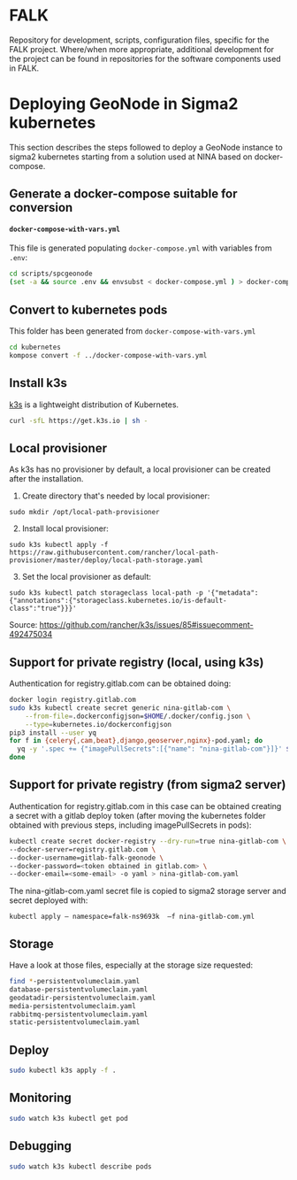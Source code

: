 # FALK
Repository for development, scripts, configuration files, specific for the FALK project. Where/when more appropriate, additional development for the project can be found in repositories for the software components used in FALK.

# Deploying GeoNode in Sigma2 kubernetes
This section describes the steps followed to deploy a GeoNode instance to sigma2 kubernetes starting from a solution used at NINA based on docker-compose.

## Generate a docker-compose suitable for conversion

#### `docker-compose-with-vars.yml`

This file is generated populating `docker-compose.yml` with variables from `.env`:

```bash
cd scripts/spcgeonode
(set -a && source .env && envsubst < docker-compose.yml ) > docker-compose-with-vars.yml
```

## Convert to kubernetes pods

This folder has been generated from `docker-compose-with-vars.yml`

```bash
cd kubernetes
kompose convert -f ../docker-compose-with-vars.yml
```

## Install k3s

[k3s](https://k3s.io/) is a lightweight distribution of Kubernetes.

```bash
curl -sfL https://get.k3s.io | sh -
```

## Local provisioner

As k3s has no provisioner by default, a local provisioner can be created after the installation.

1. Create directory that's needed by local provisioner: 

`sudo mkdir /opt/local-path-provisioner`

2. Install local provisioner: 

`sudo k3s kubectl apply -f https://raw.githubusercontent.com/rancher/local-path-provisioner/master/deploy/local-path-storage.yaml`

3. Set the local provisioner as default:

 `sudo k3s kubectl patch storageclass local-path -p '{"metadata": {"annotations":{"storageclass.kubernetes.io/is-default-class":"true"}}}' `

Source: https://github.com/rancher/k3s/issues/85#issuecomment-492475034


## Support for private registry (local, using k3s)

Authentication for registry.gitlab.com can be obtained doing:

```bash
docker login registry.gitlab.com
sudo k3s kubectl create secret generic nina-gitlab-com \
    --from-file=.dockerconfigjson=$HOME/.docker/config.json \
    --type=kubernetes.io/dockerconfigjson
pip3 install --user yq
for f in {celery{,cam,beat},django,geoserver,nginx}-pod.yaml; do
  yq -y '.spec += {"imagePullSecrets":[{"name": "nina-gitlab-com"}]}' $f | sponge $f
done
```

## Support for private registry (from sigma2 server)
Authentication for registry.gitlab.com in this case can be obtained creating a secret with a gitlab deploy token
(after moving the kubernetes folder obtained with previous steps, including imagePullSecrets in pods):

```bash
kubectl create secret docker-registry --dry-run=true nina-gitlab-com \
--docker-server=registry.gitlab.com \
--docker-username=gitlab-falk-geonode \
--docker-password=<token obtained in gitlab.com> \
--docker-email=<some-email> -o yaml > nina-gitlab-com.yaml

```

The nina-gitlab-com.yaml secret file is copied to sigma2 storage server and secret deployed with:

`kubectl apply — namespace=falk-ns9693k  –f nina-gitlab-com.yml`


## Storage

Have a look at those files, especially at the storage size requested:

```bash
find *-persistentvolumeclaim.yaml
database-persistentvolumeclaim.yaml
geodatadir-persistentvolumeclaim.yaml
media-persistentvolumeclaim.yaml
rabbitmq-persistentvolumeclaim.yaml
static-persistentvolumeclaim.yaml
```

## Deploy

```bash
sudo kubectl k3s apply -f .
```

## Monitoring

```bash
sudo watch k3s kubectl get pod
```

## Debugging

```bash
sudo watch k3s kubectl describe pods
```
